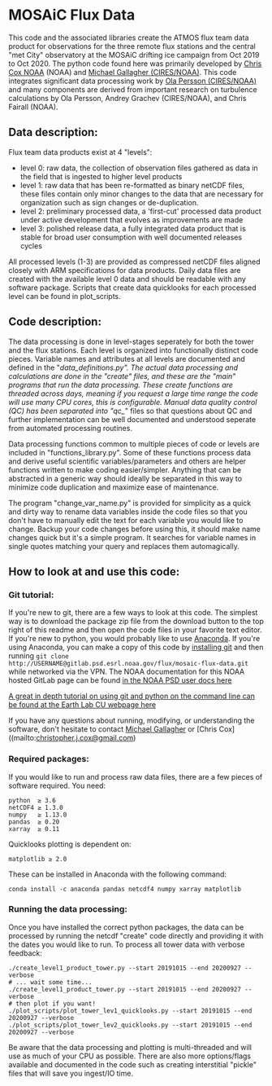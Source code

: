 # MOSAiC Flux Data

This code and the associated libraries create the ATMOS flux team data product for observations for the three
remote flux stations and the central "met City" observatory at the MOSAiC drifting ice campaign from Oct 2019 to
Oct 2020. The python code found here was primarily developed by [Chris Cox
NOAA](mailto:christopher.j.cox@noaa.gov) (NOAA) and [Michael Gallagher
(CIRES/NOAA)](mailto:michael.r.gallagher@noaa.gov). This code integrates significant data processing work by [Ola
Persson (CIRES/NOAA)](mailto:ola.persson@noaa.gov) and many components are derived from important research on turbulence calculations by Ola Persson, Andrey Grachev (CIRES/NOAA), and Chris Fairall (NOAA). 

## Data description: 

Flux team data products exist at 4 "levels":

  - level 0: raw data, the collection of observation files gathered as data in the field that is ingested to higher level products
  - level 1: raw data that has been re-formatted as binary netCDF files, these files contain only minor changes to the data that are necessary for organization such as sign changes or de-duplication.
  - level 2: preliminary processed data, a 'first-cut' processed data product under active development that evolves as improvements are made
  - level 3: polished release data, a fully integrated data product that is stable for broad user consumption with well documented releases cycles

All processed levels (1-3) are provided as compressed netCDF files aligned closely with ARM specifications for data products. Daily data files are created with the available level 0 data and should be readable with any software package. Scripts that create data quicklooks for each processed level can be found in plot_scripts.

## Code description:

The data processing is done in level-stages seperately for both the tower and the flux stations. Each level is organized into functionally distinct code pieces. Variable names and attributes at all levels are documented and defined in the "*_data_definitions.py". The actual data processing and calculations are done in the "create_" files, and these are the "main" programs that run the data processing. These create functions are threaded across days, meaning if you request a large time range the code will use many CPU cores, this is configurable. Manual data quality control (QC) has been separated into "qc_*" files so that questions about QC and further implementation can be well documented and understood seperate from automated processing routines. 

Data processing functions common to multiple pieces of code or levels are included in "functions_library.py". Some of these functions process data and derive useful scientific variables/parameters and others are helper functions written to make coding easier/simpler. Anything that can be abstracted in a generic way should ideally be separated in this way to minimize code duplication and maximize ease of maintenance. 

The program "change_var_name.py" is provided for simplicity as a quick and dirty way to rename data variables inside the code files so that you don't have to manually edit the text for each variable you would like to change. Backup your code changes before using this, it should make name changes quick but it's a simple program. It searches for variable names in single quotes matching your query and replaces them automagically. 

## How to look at and use this code: 

### Git tutorial: 

If you're new to git, there are a few ways to look at this code. The simplest way is to download the package zip file from the download button to the top right of this readme and then open the code files in your favorite text editor. If you're new to python, you would probably like to use [Anaconda](https://docs.anaconda.com/anaconda/user-guide/getting-started/). If you're using Anaconda, you can make a copy of this code by [installing git](https://anaconda.org/conda-forge/git) and then running `git clone http://USERNAME@gitlab.psd.esrl.noaa.gov/flux/mosaic-flux-data.git` while networked via the VPN. The NOAA documentation for this NOAA hosted GitLab page can be found [in the NOAA PSD user docs here](https://userdocs.psd.esrl.noaa.gov/git)

[A great in depth tutorial on using git and python on the command line can be found at the Earth Lab CU webpage  here](https://www.earthdatascience.org/workshops/setup-earth-analytics-python/)

If you have any questions about running, modifying, or understanding the software, don't hesitate to contact [Michael Gallagher](mailto:michael.r.gallagher@noaa.gov) or [Chris Cox]((mailto:christopher.j.cox@gmail.com)

### Required packages:

If you would like to run and process raw data files, there are a few pieces of software required. You need:

~~~
python  ≥ 3.6
netCDF4 ≥ 1.3.0
numpy   ≥ 1.13.0
pandas  ≥ 0.20
xarray  ≥ 0.11
~~~

Quicklooks plotting is dependent on: 
~~~
matplotlib ≥ 2.0
~~~

These can be installed in Anaconda with the following command:

~~~
conda install -c anaconda pandas netcdf4 numpy xarray matplotlib
~~~

### Running the data processing:

Once you have installed the correct python packages, the data can be processed by running the netcdf "create" code directly and providing it with the dates you would like to run. To process all tower data with verbose feedback: 

~~~
./create_level1_product_tower.py --start 20191015 --end 20200927 --verbose
# ... wait some time... 
./create_level1_product_tower.py --start 20191015 --end 20200927 --verbose
# then plot if you want!
./plot_scripts/plot_tower_lev1_quicklooks.py --start 20191015 --end 20200927 --verbose
./plot_scripts/plot_tower_lev2_quicklooks.py --start 20191015 --end 20200927 --verbose
~~~

Be aware that the data processing and plotting is multi-threaded and will use as much of your CPU as possible. There are also more options/flags available and documented in the code such as creating interstitial "pickle" files that will save you ingest/IO time.
